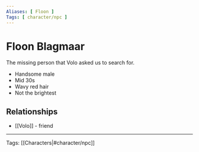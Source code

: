 ```yaml
---
Aliases: [ Floon ]
Tags: [ character/npc ]
---
```


# Floon Blagmaar

The missing person that Volo asked us to search for.
- Handsome male
- Mid 30s
- Wavy red hair
- Not the brightest

## Relationships

- [[Volo]] - friend

---
Tags: [[Characters|#character/npc]]
